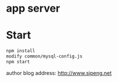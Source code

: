 # app server 

# Start

```bash
npm install
modify common/mysql-config.js
npm start
```
 author blog address:  http://www.sipeng.net
